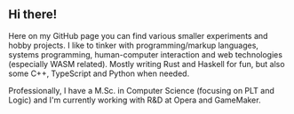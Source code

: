## Hi there! 

Here on my GitHub page you can find various smaller experiments and hobby projects. I like to tinker with programming/markup languages, systems programming, human-computer interaction and web technologies (especially WASM related). Mostly writing Rust and Haskell for fun, but also some C++, TypeScript and Python when needed.

Professionally, I have a M.Sc. in Computer Science (focusing on PLT and Logic) and I'm currently working with R&D at Opera and GameMaker. 
